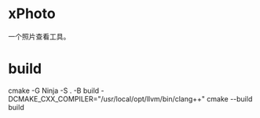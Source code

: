 # xPhoto
一个照片查看工具。

# build
cmake -G Ninja -S . -B build -DCMAKE_CXX_COMPILER="/usr/local/opt/llvm/bin/clang++"
cmake --build build
